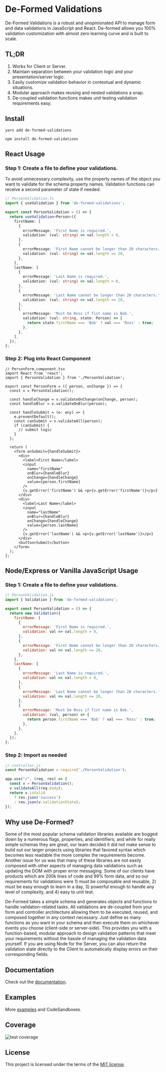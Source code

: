 # De-Formed Validations

De-Formed Validations is a robust and unopinionated API to manage form and data validations in JavaScript and React.  De-formed allows you 100% validation customization with almost zero learning curve and is built to scale. 

## TL;DR

1. Works for Client or Server.
2. Maintain separation between your validation logic and your presentation/server logic.
3. Easily customize validation behavior in contextual and dynamic situations.
4. Modular approach makes reusing and nested validations a snap.
5. De-coupled validation functions makes unit testing validation requirements easy.

## Install
```
yarn add de-formed-validations
```
```
npm install de-formed-validations
```
## React Usage

### Step 1: Create a file to define your validations.

To avoid unnecessary complexity, use the property names of the object you want to validate for the schema property names. Validation functions can receive a second parameter of state if needed.

```ts
// PersonValidation.ts
import { useValidation } from 'de-formed-validations';

export const PersonValidation = () => {
  return useValidation<Person>({
    firstName: [
      {
        errorMessage: 'First Name is required.',
        validation: (val: string) => val.length > 0,
      },
      {
        errorMessage: 'First Name cannot be longer than 20 characters.',
        validation: (val: string) => val.length <= 20,
      },
    ],
    lastName: [
      {
        errorMessage: 'Last Name is required.',
        validation: (val: string) => val.length > 0,
      },
      {
        errorMessage: 'Last Name cannot be longer than 20 characters.',
        validation: (val: string) => val.length <= 20,
      },
      {
        errorMessage: 'Must be Ross if fist name is Bob.',
        validation: (val: string, state: Person) => {
          return state.firstName === 'Bob' ? val === 'Ross' : true;
        },
      },
    ],
  });
};
```

### Step 2: Plug into React Component

```tsx
// PersonForm.component.tsx
import React from 'react';
import { PersonValidation } from './PersonValidation';

export const PersonForm = ({ person, onChange }) => {
  const v = PersonValidation();

  const handleChange = v.validateOnChange(onChange, person);
  const handleBlur = v.validateOnBlur(person);

  const handleSubmit = (e: any) => {
    e.preventDefault();
    const canSubmit = v.validateAll(person);
    if (canSubmit) {
      // submit logic
    }
  };

  return (
    <form onSubmit={handleSubmit}>
      <div>
        <label>First Name</label>
        <input
          name="firstName"
          onBlur={handleBlur}
          onChange={handleChange}
          value={person.firstName}
        />
        {v.getError('firstName') && <p>{v.getError('firstName')}</p>}
      </div>
      <div>
        <label>Last Name</label>
        <input
          name="lastName"
          onBlur={handleBlur}
          onChange={handleChange}
          value={person.lastName}
        />
        {v.getError('lastName') && <p>{v.getError('lastName')}</p>}
      </div>
      <button>Submit</button>
    </form>
  );
};
```
## Node/Express or Vanilla JavaScript Usage

### Step 1: Create a file to define your validations.

```js
// PersonValidation.js
import { Validation } from 'de-formed-validations';

export const PersonValidation = () => {
  return new Validation({
    firstName: [
      {
        errorMessage: 'First Name is required.',
        validation: val => val.length > 0,
      },
      {
        errorMessage: 'First Name cannot be longer than 20 characters.',
        validation: val => val.length <= 20,
      },
    ],
    lastName: [
      {
        errorMessage: 'Last Name is required.',
        validation: val => val.length > 0,
      },
      {
        errorMessage: 'Last Name cannot be longer than 20 characters.',
        validation: val => val.length <= 20,
      },
      {
        errorMessage: 'Must be Ross if fist name is Bob.',
        validation: (val, person) => {
          return person.firstName === 'Bob' ? val === 'Ross' : true;
        },
      },
    ],
  });
};
```

### Step 2: Import as needed

```js
// controller.js
const PersonValidation = require('./PersonValidation');

app.use("/", (req, res) => {
  const v = PersonValidation();
  v.validateAll(req.body);
  return v.isValid
    ? res.json('success')
    : res.json(v.validationState);
});
```
## Why use De-Formed?

Some of the most popular schema validation libraries available are bogged down by a numerous flags, properties, and identifiers; and while for really simple schemas they are great, our team decided it did not make sense to build out our larger projects using libraries that favored syntax which becomes less readable the more complex the requirements become. Another issue for us was that many of these libraries are not easily composed with other aspects of managing data validations such as updating the DOM with proper error messaging. Some of our clients have products which are 200k lines of code and 99% form data, and so our requirements for validations were 1) must be composable and reusable, 2) must be easy enough to learn in a day, 3) powerful enough to handle any level of complexity, and 4) easy to unit test.

De-Formed takes a simple schema and generates objects and functions to handle validation-related tasks. All validations are de-coupled from your form and controller architecture allowing them to be executed, reused, and composed together in any context necessary. Just define as many functions as you want in your schema and then execute them on whichever events you choose (client-side or server-side). This provides you with a function-based, modular approach to design validation patterns that meet your requirements without the hassle of managing the validation data yourself. If you are using Node for the Server, you can also return the validation state directly to the Client to automatically display errors on their corresponding fields. 

## Documentation

Check out the [documentation](https://github.com/prescottbreeden/de-formed-validations/wiki/Docs).

## Examples

More [examples](https://github.com/prescottbreeden/de-formed-validations/wiki/Examples) and CodeSandboxes.

## Coverage
![test coverage](https://github.com/prescottbreeden/de-formed-validations/blob/master/test-coverage.png?raw=true)

## License

This project is licensed under the terms of the [MIT license](/LICENSE).
